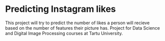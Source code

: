 # Predicting Instagram likes
This project will try to predict the number of likes a person will recieve based on the number of features their picture has.
Project for Data Science and Digital Image Processing courses at Tartu University.
